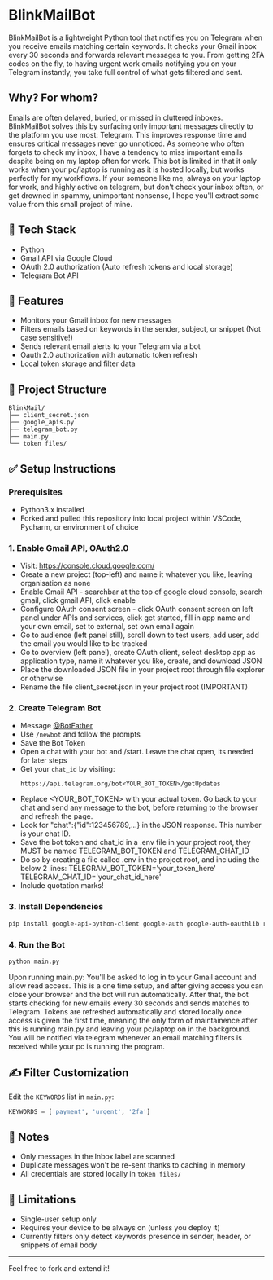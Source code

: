 # BlinkMailBot 

BlinkMailBot is a lightweight Python tool that notifies you on Telegram when you receive emails matching certain keywords. It checks your Gmail inbox every 30 seconds and forwards relevant messages to you. From getting 2FA codes on the fly, to having urgent work emails notifying you on your Telegram instantly, you take full control of what gets filtered and sent. 

## Why? For whom?
Emails are often delayed, buried, or missed in cluttered inboxes. BlinkMailBot solves this by surfacing only important messages directly to the platform you use most: Telegram. This improves response time and ensures critical messages never go unnoticed.
As someone who often forgets to check my inbox, I have a tendency to miss important emails despite being on my laptop often for work. This bot is limited in that it only works when your pc/laptop is running as it is hosted locally, but works perfectly for my workflows.
If your someone like me, always on your laptop for work, and highly active on telegram, but don't check your inbox often, or get drowned in spammy, unimportant nonsense, I hope you'll extract some value from this small project of mine. 


## 🔧 Tech Stack

- Python
- Gmail API via Google Cloud
- OAuth 2.0 authorization (Auto refresh tokens and local storage)
- Telegram Bot API

## 📌 Features

- Monitors your Gmail inbox for new messages
- Filters emails based on keywords in the sender, subject, or snippet (Not case sensitive!)
- Sends relevant email alerts to your Telegram via a bot
- Oauth 2.0 authorization with automatic token refresh
- Local token storage and filter data

## 📁 Project Structure

```
BlinkMail/
├── client_secret.json
├── google_apis.py
├── telegram_bot.py
├── main.py
└── token files/
```

## ✅ Setup Instructions 

### Prerequisites
- Python3.x installed
- Forked and pulled this repository into local project within VSCode, Pycharm, or environment of choice

### 1. Enable Gmail API, OAuth2.0 

- Visit: https://console.cloud.google.com/
- Create a new project (top-left) and name it whatever you like, leaving organisation as none
- Enable Gmail API - searchbar at the top of google cloud console, search gmail, click gmail API, click enable
- Configure OAuth consent screen - click OAuth consent screen on left panel under APIs and services, click get started, fill in app name and your own email, set to external, set own email again
- Go to audience (left panel still), scroll down to test users, add user, add the email you would like to be tracked
- Go to overview (left panel), create OAuth client, select desktop app as application type, name it whatever you like, create, and download JSON
- Place the downloaded JSON file in your project root through file explorer or otherwise
- Rename the file client_secret.json in your project root (IMPORTANT)

### 2. Create Telegram Bot

- Message [@BotFather](https://t.me/BotFather)
- Use `/newbot` and follow the prompts
- Save the Bot Token
- Open a chat with your bot and /start. Leave the chat open, its needed for later steps
- Get your `chat_id` by visiting:
  ```
  https://api.telegram.org/bot<YOUR_BOT_TOKEN>/getUpdates
  ```
- Replace <YOUR_BOT_TOKEN> with your actual token. Go back to your chat and send any message to the bot, before returning to the browser and refresh the page.
- Look for "chat":{"id":123456789,...} in the JSON response. This number is your chat ID.
- Save the bot token and chat_id in a .env file in your project root, they MUST be named TELEGRAM_BOT_TOKEN and TELEGRAM_CHAT_ID
- Do so by creating a file called .env in the project root, and including the below 2 lines:
  TELEGRAM_BOT_TOKEN='your_token_here'
  TELEGRAM_CHAT_ID='your_chat_id_here'
- Include quotation marks!
  

### 3. Install Dependencies

```bash
pip install google-api-python-client google-auth google-auth-oauthlib requests
```

### 4. Run the Bot

```bash
python main.py
```
Upon running main.py:
You'll be asked to log in to your Gmail account and allow read access. This is a one time setup, and after giving access you can close your browser and the bot will run automatically. 
After that, the bot starts checking for new emails every 30 seconds and sends matches to Telegram.
Tokens are refreshed automatically and stored locally once access is given the first time, meaning the only form of maintainence after this is running main.py and leaving your pc/laptop on in the background. 
You will be notified via telegram whenever an email matching filters is received while your pc is running the program. 

## ✍️ Filter Customization

Edit the `KEYWORDS` list in `main.py`:

```python
KEYWORDS = ['payment', 'urgent', '2fa']
```

## 📎 Notes

- Only messages in the Inbox label are scanned
- Duplicate messages won't be re-sent thanks to caching in memory
- All credentials are stored locally in `token files/`

## 🚫 Limitations

- Single-user setup only
- Requires your device to be always on (unless you deploy it)
- Currently filters only detect keywords presence in sender, header, or snippets of email body

---

Feel free to fork and extend it!
